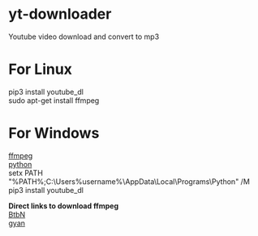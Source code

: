 # yt-downloader
Youtube video download and convert to mp3

# For Linux
pip3 install youtube_dl <br/>
sudo apt-get install ffmpeg


# For Windows
[ffmpeg](https://ffmpeg.org/download.html#build-windows)  <br/>
[python](https://www.python.org/downloads/) <br/>
setx PATH "%PATH%;C:\Users\%username%\AppData\Local\Programs\Python\" /M <br/>
pip3 install youtube_dl <br/>

**Direct links to download ffmpeg <br/>**
[BtbN](https://github.com/BtbN/FFmpeg-Builds/releases)  <br/>
[gyan](https://www.gyan.dev/ffmpeg/builds/)  <br/>

